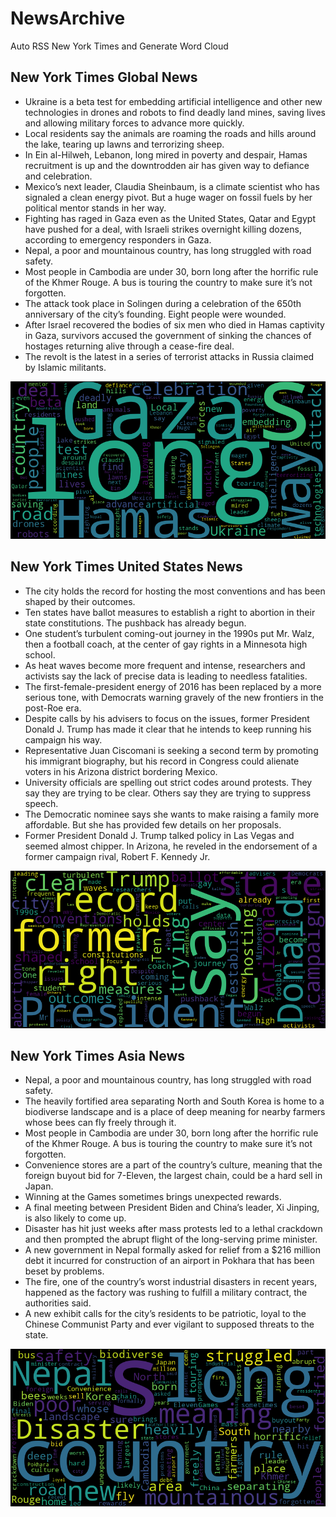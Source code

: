 # NewsArchive
Auto RSS New York Times and Generate Word Cloud

## New York Times Global News
* Ukraine is a beta test for embedding artificial intelligence and other new technologies in drones and robots to find deadly land mines, saving lives and allowing military forces to advance more quickly.
* Local residents say the animals are roaming the roads and hills around the lake, tearing up lawns and terrorizing sheep.
* In Ein al-Hilweh, Lebanon, long mired in poverty and despair, Hamas recruitment is up and the downtrodden air has given way to defiance and celebration.
* Mexico’s next leader, Claudia Sheinbaum, is a climate scientist who has signaled a clean energy pivot. But a huge wager on fossil fuels by her political mentor stands in her way.
* Fighting has raged in Gaza even as the United States, Qatar and Egypt have pushed for a deal, with Israeli strikes overnight killing dozens, according to emergency responders in Gaza.
* Nepal, a poor and mountainous country, has long struggled with road safety.
* Most people in Cambodia are under 30, born long after the horrific rule of the Khmer Rouge. A bus is touring the country to make sure it’s not forgotten.
* The attack took place in Solingen during a celebration of the 650th anniversary of the city’s founding. Eight people were wounded.
* After Israel recovered the bodies of six men who died in Hamas captivity in Gaza, survivors accused the government of sinking the chances of hostages returning alive through a cease-fire deal.
* The revolt is the latest in a series of terrorist attacks in Russia claimed by Islamic militants.

![Global](./global.png)
## New York Times United States News
* The city holds the record for hosting the most conventions and has been shaped by their outcomes.
* Ten states have ballot measures to establish a right to abortion in their state constitutions. The pushback has already begun.
* One student’s turbulent coming-out journey in the 1990s put Mr. Walz, then a football coach, at the center of gay rights in a Minnesota high school.
* As heat waves become more frequent and intense, researchers and activists say the lack of precise data is leading to needless fatalities.
* The first-female-president energy of 2016 has been replaced by a more serious tone, with Democrats warning gravely of the new frontiers in the post-Roe era.
* Despite calls by his advisers to focus on the issues, former President Donald J. Trump has made it clear that he intends to keep running his campaign his way.
* Representative Juan Ciscomani is seeking a second term by promoting his immigrant biography, but his record in Congress could alienate voters in his Arizona district bordering Mexico.
* University officials are spelling out strict codes around protests. They say they are trying to be clear. Others say they are trying to suppress speech.
* The Democratic nominee says she wants to make raising a family more affordable. But she has provided few details on her proposals.
* Former President Donald J. Trump talked policy in Las Vegas and seemed almost chipper. In Arizona, he reveled in the endorsement of a former campaign rival, Robert F. Kennedy Jr.

![US](./usnews.png)
## New York Times Asia News
* Nepal, a poor and mountainous country, has long struggled with road safety.
* The heavily fortified area separating North and South Korea is home to a biodiverse landscape and is a place of deep meaning for nearby farmers whose bees can fly freely through it.
* Most people in Cambodia are under 30, born long after the horrific rule of the Khmer Rouge. A bus is touring the country to make sure it’s not forgotten.
* Convenience stores are a part of the country’s culture, meaning that the foreign buyout bid for 7-Eleven, the largest chain, could be a hard sell in Japan.
* Winning at the Games sometimes brings unexpected rewards.
* A final meeting between President Biden and China’s leader, Xi Jinping, is also likely to come up.
* Disaster has hit just weeks after mass protests led to a lethal crackdown and then prompted the abrupt flight of the long-serving prime minister.
* A new government in Nepal formally asked for relief from a $216 million debt it incurred for construction of an airport in Pokhara that has been beset by problems.
* The fire, one of the country’s worst industrial disasters in recent years, happened as the factory was rushing to fulfill a military contract, the authorities said.
* A new exhibit calls for the city’s residents to be patriotic, loyal to the Chinese Communist Party and ever vigilant to supposed threats to the state.

![Asian](./asian.png)
